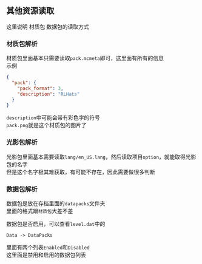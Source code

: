 ## 其他资源读取

这里说明 材质包 数据包的读取方式

### 材质包解析
材质包里面基本只需要读取`pack.mcmeta`即可，这里面有所有的信息  
示例
```json
{
  "pack": {
    "pack_format": 3,
    "description": "RLHats"
  }
}
```
`description`中可能会带有彩色字的符号  
`pack.png`就是这个材质包的图片了

### 光影包解析
光影包里面基本需要读取`lang/en_US.lang`，然后读取项目`option`，就能取得光影包的名字  
但是这个名字极其难获取，有可能不存在，因此需要做很多判断

### 数据包解析
数据包是放在存档里面的`datapacks`文件夹  
里面的格式跟`材质包`大差不差

数据包是否启用，可以查看`level.dat`中的
```
Data -> DataPacks
```
里面有两个列表`Enabled`和`Disabled`  
这里面是禁用和启用的数据包列表